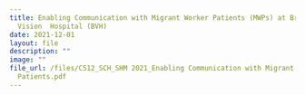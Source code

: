 ```yaml
---
title: Enabling Communication with Migrant Worker Patients (MWPs) at Bright
  Vision  Hospital (BVH)
date: 2021-12-01
layout: file
description: ""
image: ""
file_url: /files/C512_SCH_SHM 2021_Enabling Communication with Migrant Worker
  Patients.pdf
---
```

